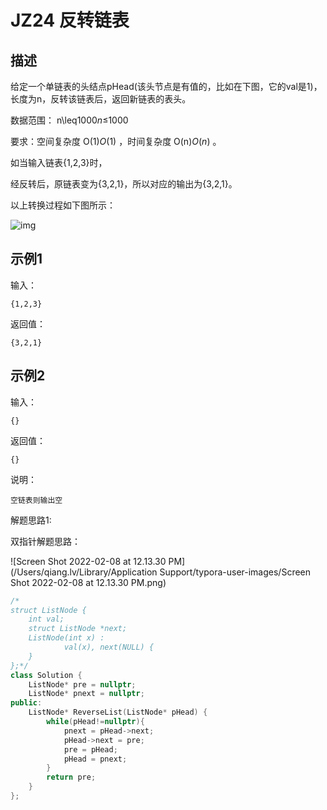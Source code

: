 # **JZ24** **反转链表**

## 描述

给定一个单链表的头结点pHead(该头节点是有值的，比如在下图，它的val是1)，长度为n，反转该链表后，返回新链表的表头。

数据范围： n\leq1000*n*≤1000

要求：空间复杂度 O(1)*O*(1) ，时间复杂度 O(n)*O*(*n*) 。

如当输入链表{1,2,3}时，

经反转后，原链表变为{3,2,1}，所以对应的输出为{3,2,1}。

以上转换过程如下图所示：

![img](https://uploadfiles.nowcoder.com/images/20211014/423483716_1634206291971/4A47A0DB6E60853DEDFCFDF08A5CA249)

## 示例1

输入：

```
{1,2,3}
```

返回值：

```
{3,2,1}
```

## 示例2

输入：

```
{}
```

返回值：

```
{}
```

说明：

```
空链表则输出空               
```



解题思路1:

双指针解题思路：

![Screen Shot 2022-02-08 at 12.13.30 PM](/Users/qiang.lv/Library/Application Support/typora-user-images/Screen Shot 2022-02-08 at 12.13.30 PM.png)

```c++
/*
struct ListNode {
	int val;
	struct ListNode *next;
	ListNode(int x) :
			val(x), next(NULL) {
	}
};*/
class Solution {
    ListNode* pre = nullptr;
    ListNode* pnext = nullptr;
public:
    ListNode* ReverseList(ListNode* pHead) {
        while(pHead!=nullptr){
            pnext = pHead->next;
            pHead->next = pre;
            pre = pHead;
            pHead = pnext;
        }
        return pre;
    }
};
```



